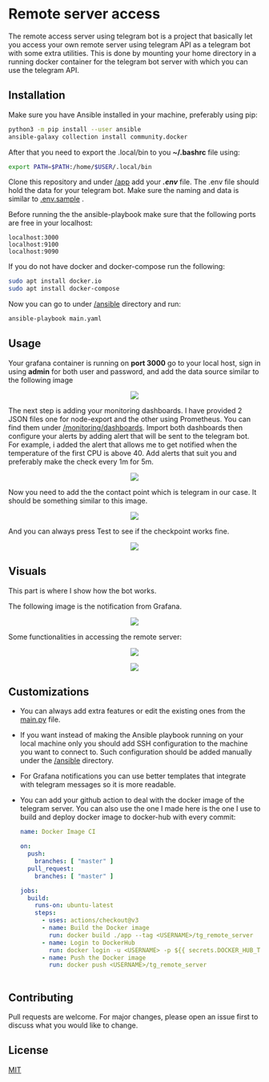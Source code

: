 # Remote server access

The remote access server using telegram bot is a project that basically let you access your own remote server using telegram API as a telegram bot with some extra utilities. This is done by mounting your home directory in a running docker container for the telegram bot server with which you can use the telegram API.

## Installation

Make sure you have Ansible installed in your machine, preferably using pip:


```bash
python3 -m pip install --user ansible
ansible-galaxy collection install community.docker
```

After that you need to export the .local/bin to you **~/.bashrc** file using:

```bash
export PATH=$PATH:/home/$USER/.local/bin
```

Clone this repository and under [/app](https://github.com/Asem-Abdelhady/Telegram_bot_to_access_remote_server/tree/master/app) add your ***.env*** file. The .env file should hold the data for your telegram bot. Make sure the naming and data is similar to [.env.sample](https://github.com/Asem-Abdelhady/Telegram_bot_to_access_remote_server/blob/master/app/.env.sample) .

Before running the the ansible-playbook make sure that the following ports are free in your localhost:

```text
localhost:3000
localhost:9100
localhost:9090
```

If you do not have docker and docker-compose run the following:

```bash
sudo apt install docker.io
sudo apt install docker-compose
```

Now you can go to under [/ansible](https://github.com/Asem-Abdelhady/Telegram_bot_to_access_remote_server/tree/master/ansible) directory and run:

```bash
ansible-playbook main.yaml
```



## Usage

Your grafana container is running on **port 3000** go to your local host, sign in using **admin** for both user and password, and add the data source similar to the following image

<p align="center"><img src= "images/Grafana3" ></p>

The next step is adding your monitoring dashboards. I have provided 2 JSON files one for node-export and the other using Prometheus. You can find them under [/monitoring/dashboards](https://github.com/Asem-Abdelhady/Telegram_bot_to_access_remote_server/tree/master/monitoring/dashboards). Import both dashboards then configure your alerts by adding alert that will be sent to the telegram bot. For example, i added the alert that allows me to get notified when the temperature of the first CPU is above 40. Add alerts that suit you and preferably make the check every 1m for 5m. 

<p align="center"><img src= "images/Grafana1" ></p>

 



Now you need to add the the contact point which is telegram in our case. It should be something similar to this image.

<p align="center"><img src= "images/Grafana2" ></p>



And you can always press Test to see if the checkpoint works fine.

<p align="center"><img src= "images/Telegram1" ></p>

## Visuals

This part is where I show how the bot works.

The following image is the notification from Grafana.

 <p align="center"><img src= "images/Telegram2" ></p>

 

Some functionalities in accessing the remote server:

 <p align="center"><img src= "images/Telegram4" ></p>

 <p align="center"><img src= "images/Telegram3" ></p>



## Customizations

- You can always add extra features or edit the existing ones from the [main.py](https://github.com/Asem-Abdelhady/Telegram_bot_to_access_remote_server/blob/master/app/main.py) file.

- If you want instead of making the Ansible playbook running on your local machine only you should add SSH configuration to the machine you want to connect to. Such configuration should be added manually under the [/ansible](https://github.com/Asem-Abdelhady/Telegram_bot_to_access_remote_server/tree/master/ansible) directory.

- For Grafana notifications you can use better templates that integrate with telegram messages so it is more readable.

- You can add your github action to deal with the docker image of the telegram server. You can also use the one I made here is the one I use to build and deploy docker image to docker-hub with every commit:

  ```yaml
  name: Docker Image CI
  
  on:
    push:
      branches: [ "master" ]
    pull_request:
      branches: [ "master" ]
  
  jobs:
    build:
      runs-on: ubuntu-latest
      steps:
        - uses: actions/checkout@v3
        - name: Build the Docker image
          run: docker build ./app --tag <USERNAME>/tg_remote_server
        - name: Login to DockerHub
          run: docker login -u <USERNAME> -p ${{ secrets.DOCKER_HUB_TOKEN }}
        - name: Push the Docker image
          run: docker push <USERNAME>/tg_remote_server
    
  
  ```

  

## Contributing

Pull requests are welcome. For major changes, please open an issue first
to discuss what you would like to change.

## License

[MIT](https://choosealicense.com/licenses/mit/)
